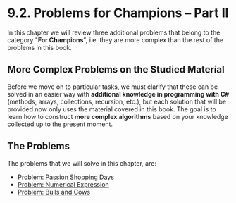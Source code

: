 # 9.2. Problems for Champions – Part II

In this chapter we will review three additional problems that belong to the category "**For Champions**", i.e. they are more complex than the rest of the problems in this book.

## More Complex Problems on the Studied Material

Before we move on to particular tasks, we must clarify that these can be solved in an easier way with **additional knowledge in programming with C#** (methods, arrays, collections, recursion, etc.), but each solution that will be provided now only uses the material covered in this book. The goal is to learn how to construct **more complex algorithms** based on your knowledge collected up to the present moment.

## The Problems

The problems that we will solve in this chapter, are:

* [Problem: Passion Shopping Days](passion-days.md)
* [Problem: Numerical Expression](expression.md)
* [Problem: Bulls and Cows](bulls-and-cows.md)
